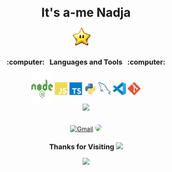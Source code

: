 <h1 align="center"> It's a-me Nadja </h1>

<p align="center">
  <img width="40px" src="https://raw.githubusercontent.com/nyrvlivy/nyrvlivy/master/star.gif" align="center" alt="GitHub Readme Stats" style="margin-right: 20px;" />

</p>



 
##

<h3 align="center"> :computer: &nbsp&nbspLanguages and Tools&nbsp&nbsp :computer: </h3>


<div align="center">
  <img align="center" alt="Rafa-React" height="70" width="50" src="https://raw.githubusercontent.com/devicons/devicon/master/icons/nodejs//nodejs-plain-wordmark.svg" />
  <img align="center" alt="nad-Js" height="30" width="30" src="https://raw.githubusercontent.com/devicons/devicon/master/icons/javascript/javascript-plain.svg">
  <img align="center" alt="nad-Ts" height="30" width="30" src="https://raw.githubusercontent.com/devicons/devicon/master/icons/typescript/typescript-plain.svg">
  <img align="center" alt="nad-Python" height="30" width="30" src="https://raw.githubusercontent.com/devicons/devicon/master/icons/python/python-original.svg">
  <img align="center" alt="nad-Python" height="30" width="30" src="https://raw.githubusercontent.com/devicons/devicon/master/icons/mysql/mysql-original.svg" />
  <img align="center" alt="nad-Python" height="30" width="30" src="https://raw.githubusercontent.com/devicons/devicon/master/icons/vscode/vscode-original.svg">
  <img align="center" alt="nad-Python" height="30" width="30" src="https://raw.githubusercontent.com/devicons/devicon/master/icons/git/git-original.svg" />  


  
</div


##

<div align="center">
  <img src="https://github-readme-stats.vercel.app/api/top-langs/?username=nadjaguerra&Hidden=progress=bars">
</div>

##
  <div align="center"> 

<a href="mailto:nadjaguerra77@gmail.com" target="_blank"><img alt="Gmail" src="https://img.shields.io/badge/Gmail-D14836?style=for-the-badge&logo=gmail&logoColor=white"></a>
<a href="https://www.linkedin.com/in/nadja-guerra-38ab62196/" target="_blank"><img src="https://img.shields.io/badge/-LinkedIn-%230077B5?style=for-the-badge&logo=linkedin&logoColor=white" style="border-radius: 30px" target="_blank"></a> 
 </div>
  


  <h3 align="center">  Thanks for Visiting  <img src="https://user-images.githubusercontent.com/74038190/216125640-2783ebd5-e63e-4ed1-b491-627a40b24850.png" width="20" /> </h3> 

<p align="center">
  <img src="https://user-images.githubusercontent.com/74038190/212284158-e840e285-664b-44d7-b79b-e264b5e54825.gif" width="400">
</p>

